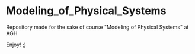 # Modeling_of_Physical_Systems
Repository made for the sake of course "Modeling of Physical Systems" at AGH

Enjoy! ;)
